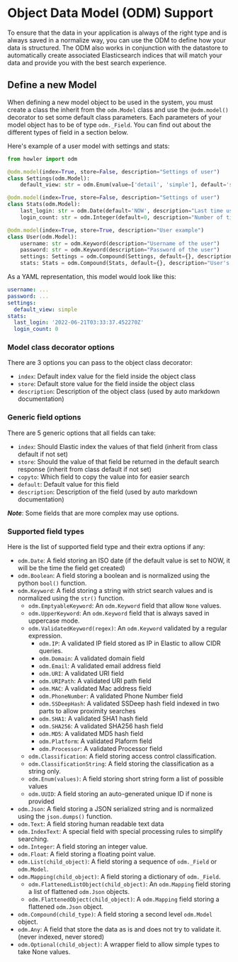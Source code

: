 # Object Data Model (ODM) Support

To ensure that the data in your application is always of the right type and is always saved in a normalize way, you can use the ODM to define how your data is structured. The ODM also works in conjunction with the datastore to automatically create associated Elasticsearch indices that will match your data and provide you with the best search experience.

## Define a new Model

When defining a new model object to be used in the system, you must create a class the inherit from the `odm.Model` class and use the `@odm.model()` decorator to set some default class parameters. Each parameters of your model object has to be of type `odm._Field`. You can find out about the different types of field in a section below.

Here's example of a user model with settings and stats:

```python
from howler import odm

@odm.model(index=True, store=False, description="Settings of user")
class Settings(odm.Model):
    default_view: str = odm.Enum(value=['detail', 'simple'], default='simple', description="Some random setting")

@odm.model(index=True, store=False, description="Settings of user")
class Stats(odm.Model):
    last_login: str = odm.Date(default='NOW', description="Last time user logged in")
    login_count: str = odm.Integer(default=0, description="Number of time the user logged in")

@odm.model(index=True, store=True, description="User example")
class User(odm.Model):
    username: str = odm.Keyword(description="Username of the user")
    password: str = odm.Keyword(description="Password of the user")
    settings: Settings = odm.Compound(Settings, default={}, description="User's settings")
    stats: Stats = odm.Compound(Stats, default={}, description="User's statistics")
```

As a YAML representation, this model would look like this:

```yaml
username: ...
password: ...
settings:
  default_view: simple
stats:
  last_login: '2022-06-21T03:33:37.452270Z'
  login_count: 0
```

### Model class decorator options

There are 3 options you can pass to the object class decorator:

- `index`: Default index value for the field inside the object class
- `store`: Default store value for the field inside the object class
- `description`: Description of the object class (used by auto markdown documentation)

### Generic field options

There are 5 generic options that all fields can take:

- `index`: Should Elastic index the values of that field (inherit from class default if not set)
- `store`: Should the value of that field be returned in the default search response (inherit from class default if not set)
- `copyto`: Which field to copy the value into for easier search
- `default`: Default value for this field
- `description`: Description of the field (used by auto markdown documentation)

***Note***: Some fields that are more complex may use options.

### Supported field types

Here is the list of supported field type and their extra options if any:

- `odm.Date`: A field storing an ISO date (if the default value is set to NOW, it will be the time the field get created)
- `odm.Boolean`: A field storing a boolean and is normalized using the python `bool()` function.
- `odm.Keyword`: A field storing a string with strict search values and is normalized using the `str()` function.
  - `odm.EmptyableKeyword`: An `odm.Keyword` field that allow `None` values.
  - `odm.UpperKeyword`: An `odm.Keyword` field that is always saved in uppercase mode.
  - `odm.ValidatedKeyword(regex)`:  An `odm.Keyword` validated by a regular expression.
    - `odm.IP`: A validated IP field stored as IP in Elastic to allow CIDR queries.
    - `odm.Domain`: A validated domain field
    - `odm.Email`: A validated email address field
    - `odm.URI`: A validated URI field
    - `odm.URIPath`: A validated URI path field
    - `odm.MAC`: A validated Mac address field
    - `odm.PhoneNumber`: A validated Phone Number field
    - `odm.SSDeepHash`: A validated SSDeep hash field indexed in two parts to allow proximity searches
    - `odm.SHA1`: A validated SHA1 hash field
    - `odm.SHA256`: A validated SHA256 hash  field
    - `odm.MD5`: A validated MD5 hash  field
    - `odm.Platform`: A validated Plaform field
    - `odm.Processor`: A validated Processor field
  - `odm.Classification`: A field storing access control classification.
  - `odm.ClassificationString`: A field storing the classification as a string only.
  - `odm.Enum(values)`: A field storing short string form a list of possible values
  - `odm.UUID`: A field storing an auto-generated unique ID if none is provided
- `odm.Json`: A field storing a JSON serialized string and is normalized using the `json.dumps()` function.
- `odm.Text`: A field storing human readable text data
- `odm.IndexText`: A special field with special processing rules to simplify searching.
- `odm.Integer`: A field storing an integer value.
- `odm.Float`: A field storing a floating point value.
- `odm.List(child_object)`: A field storing a sequence of `odm._Field` or `odm.Model`.
- `odm.Mapping(child_object)`: A field storing a dictionary of `odm._Field`.
  - `odm.FlattenedListObject(child_object)`: An `odm.Mapping` field storing a list of flattened `odm.Json` objects.
  - `odm.FlattenedObject(child_object)`: A `odm.Mapping` field storing a flattened `odm.Json` object.
- `odm.Compound(child_type)`: A field storing a second level `odm.Model` object.
- `odm.Any`: A field that store the data as is and does not try to validate it. (never indexed, never stored)
- `odm.Optional(child_object)`: A wrapper field to allow simple types to take None values.
